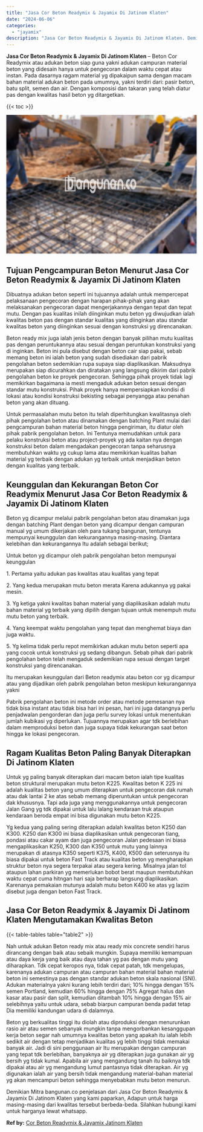 ```yaml
---
title: "Jasa Cor Beton Readymix & Jayamix Di Jatinom Klaten"
date: "2024-06-06"
categories: 
  - "jayamix"
description: "Jasa Cor Beton Readymix & Jayamix Di Jatinom Klaten. Demikian Mitra bangunan.co penjelasan dari Jasa Cor Beton Readymix & Jayamix Di Jatinom Klaten yang kami..."
---
```


**Jasa Cor Beton Readymix & Jayamix Di Jatinom Klaten** – Beton Cor Readymix atau adukan beton siap guna yakni adukan campuran material beton yang didesain hanya untuk pengecoran dalam waktu cepat atau instan. Pada dasarnya ragam material yg dipakaipun sama dengan macam bahan material adukan beton pada umumnya, yakni terdiri dari: pasir beton, batu split, semen dan air. Dengan komposisi dan takaran yang telah diatur pas dengan kwalitas hasil beton yg ditargetkan.

{{< toc >}}

![Jasa Cor Beton Readymix & Jayamix Di Jatinom Klaten](/images/jasa-cor-readymix-09.png)

## Tujuan Pengcampuran Beton Menurut Jasa Cor Beton Readymix & Jayamix Di Jatinom Klaten

Dibuatnya adukan beton seperti ini tujuannya adalah untuk mempercepat pelaksanaan pengecoran dengan harapan pihak-pihak yang akan melaksanakan pengecoran dapat mengerjakannya dengan tepat dan tepat mutu. Dengan pas kualitas inilah diinginkan mutu beton yg diwujudkan ialah kwalitas beton pas dengan standar kualitas yang diinginkan atau standar kwalitas beton yang diinginkan sesuai dengan konstruksi yg direncanakan.

Beton ready mix juga ialah jenis beton dengan banyak pilihan mutu kualitas pas dengan peruntukannya atau sesuai dengan peruntukan konstruksi yang di inginkan. Beton ini pula disebut dengan beton cair siap pakai, sebab memang beton ini ialah beton yang sudah disediakan dari pabrik pengolahan beton sedemikian rupa supaya siap diaplikasikan. Maksudnya merupakan siap dicurahkan dan diratakan yang langsung dikirim dari pabrik pengolahan beton ke proyek pengecoran. Sehingga pihak proyek tidak lagi memikirkan bagaimana ia mesti mengaduk adukan beton sesuai dengan standar mutu konstruksi. Pihak proyek hanya mempersiapkan kondisi di lokasi atau kondisi konstruksi bekisting sebagai penyangga atau penahan beton yang akan dituang.

Untuk permasalahan mutu beton itu telah diperhitungkan kwalitasnya oleh pihak pengolahan beton atau dinamakan dengan batching Plant mulai dari pengcampuran bahan material beton hingga pengiriman, itu diatur oleh pihak pabrik pengolahan beton. Ini Tentunya memudahkan untuk para pelaku konstruksi beton atau project-proyek yg ada kaitan nya dengan konstruksi beton dalam mengadakan pengecoran tanpa seharusnya membutuhkan waktu yg cukup lama atau memikirkan kualitas bahan material yg terbaik dengan adukan yg terbaik untuk menjadikan beton dengan kualitas yang terbaik.

## Keunggulan dan Kekurangan Beton Cor Readymix Menurut Jasa Cor Beton Readymix & Jayamix Di Jatinom Klaten

Beton yg dicampur melalui pabrik pengolahan beton atau dinamakan juga dengan batching Plant dengan beton yang dicampur dengan campuran manual yg umum dikerjakan oleh para tukang bangunan, tentunya mempunyai keunggulan dan kekurangannya masing-masing. Diantara kelebihan dan kekurangannya Itu adalah sebagai berikut;

Untuk beton yg dicampur oleh pabrik pengolahan beton mempunyai keunggulan

1\. Pertama yaitu adukan pas kwalitas atau kualitas yang tepat

2\. Yang kedua merupakan mutu beton merata Karena adukannya yg pakai mesin.

3\. Yg ketiga yakni kwalitas bahan material yang diaplikasikan adalah mutu bahan material yg terbaik yang dipilih dengan tujuan untuk menempuh mutu mutu beton yang terbaik.

4\. Yang keempat waktu pengolahan yang tepat dan menghemat biaya dan juga waktu.

5\. Yg kelima tidak perlu repot memikirkan adukan mutu beton seperti apa yang cocok untuk konstruksi yg sedang dibangun. Sebab pihak dari pabrik pengolahan beton telah mengaduk sedemikian rupa sesuai dengan target konstruksi yang direncanakan.

Itu merupakan keunggulan dari Beton readymix atau beton cor yg dicampur atau yang dijadikan oleh pabrik pengolahan beton meskipun kekurangannya yakni

Pabrik pengolahan beton ini metode order atau metode pemesanan nya tidak bisa instant atau tidak bisa hari ini pesan, hari ini juga datangnya perlu penjadwalan pengorderan dan juga perlu survey lokasi untuk menentukan jumlah kubikasi yg diperlukan. Tujuannya merupakan agar tdk berlebihan dalam memproduksi beton dan juga supaya tidak kekurangan saat beton hingga ke lokasi pengecoran.

## Ragam Kualitas Beton Paling Banyak Diterapkan Di Jatinom Klaten

Untuk yg paling banyak diterapkan dari macam beton ialah tipe kualitas beton struktural merupakan mutu beton K225. Kwalitas beton K 225 ini adalah kualitas beton yang umum diterapkan untuk pengecoran dak rumah atau dak lantai 2 ke atas sebab memang diperuntukan untuk pengecoran dak khususnya. Tapi ada juga yang menggunakannya untuk pengecoran Jalan Gang yg tdk dipakai untuk lalu lalang kendaraan truk ataupun kendaraan beroda empat ini bisa digunakan mutu beton K225.

Yg kedua yang paling sering diterapkan adalah kwalitas beton K250 dan K300. K250 dan K300 ini biasa diaplikasikan untuk pengecoran tiang, pondasi atau cakar ayam dan juga pengecoran Jalan pedesaan ini biasa mengaplikasikan K250, K300 dan K350 untuk mutu yang lainnya merupakan di atasnya K350 seperti K375, K400, K500 dan seterusnya itu biasa dipakai untuk beton Fast Track atau kualitas beton yg mengharapkan struktur beton nya segera terpakai atau segera kering. Misalnya jalan tol ataupun lahan parkiran yg memerlukan bobot berat maupun membutuhkan waktu cepat cuma hitngan hari saja berharap langsung diaplikasikan. Karenanya pemakaian mutunya adalah mutu beton K400 ke atas yg lazim disebut juga dengan beton Fast Track.

## Jasa Cor Beton Readymix & Jayamix Di Jatinom Klaten Mengutamakan Kwalitas Beton

{{< table-tables table="table2" >}}

Nah untuk adukan Beton ready mix atau ready mix concrete sendiri harus dirancang dengan baik atau sebaik mungkin. Supaya memiliki kemampuan atau daya kerja yang baik atau daya tahan yg pas dengan mutu yang diharapkan. Tdk cepat keropos nya, tidak cepat patah, tdk mengelupas, karenanya adukan campuran atau campuran bahan material bahan material beton ini semestinya pas dengan standar adukan beton skala nasional (SNI). Adukan materialnya yakni kurang lebih terdiri dari; 10% hingga dengan 15% semen Portland, kemudian 60% hingga dengan 75% Agregat halus dan kasar atau pasir dan split, kemudian ditambah 10% hingga dengan 15% air selebihnya yaitu untuk udara, sebab biarpun campuran benda padat tetap Dia memiliki kandungan udara di dalamnya.

Beton yg berkualitas tinggi itu diolah atau diproduksi dengan menurunkan rasio air atau semen sebanyak mungkin tanpa mengorbankan kesanggupan kerja beton segar nah umumnya kwalitas beton yang apakah itu ialah lebih sedikit air dengan tetap menjadikan kualitas yg lebih tinggi tidak memakai banyak air. Jadi di sini penggunaan air Itu merupakan dengan campuran yang tepat tdk berlebihan, banyaknya air yg diterapkan juga gunakan air yg bersih yg tidak kumal. Apabila air yang mengandung tanah itu baiknya tdk dipakai atau air yg mengandung lumut pantasnya tidak diterapkan. Air yg digunakan ialah air yang bersih tidak mengandung material-bahan material yg akan mencampuri beton sehingga menyebabkan mutu beton menurun.

Demikian Mitra bangunan.co penjelasan dari Jasa Cor Beton Readymix & Jayamix Di Jatinom Klaten yang kami paparkan, Adapun untuk harga masing-masing dari kwalitas tersebut berbeda-beda. Silahkan hubungi kami untuk harganya lewat whatsapp.

**Ref by:** [Cor Beton Readymix & Jayamix Jatinom Klaten](https://id.wikipedia.org/wiki/Cor)
